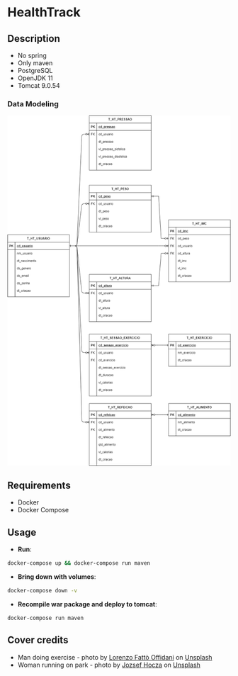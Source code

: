 # HealthTrack

## Description

- No spring
- Only maven
- PostgreSQL
- OpenJDK 11
- Tomcat 9.0.54

### Data Modeling

![img](./models/models.drawio.png)

## Requirements

- Docker
- Docker Compose

## Usage

- **Run**:

```sh
docker-compose up && docker-compose run maven
```

- **Bring down with volumes**:

```sh
docker-compose down -v
```

- **Recompile war package and deploy to tomcat**:

```sh
docker-compose run maven
```

## Cover credits

- Man doing exercise - photo by <a href="https://unsplash.com/@lollish?utm_source=unsplash&utm_medium=referral&utm_content=creditCopyText">Lorenzo Fattò Offidani</a> on <a href="https://unsplash.com/?utm_source=unsplash&utm_medium=referral&utm_content=creditCopyText">Unsplash</a>
- Woman running on park - photo by <a href="https://unsplash.com/@hocza?utm_source=unsplash&utm_medium=referral&utm_content=creditCopyText">Jozsef Hocza</a> on <a href="https://unsplash.com/?utm_source=unsplash&utm_medium=referral&utm_content=creditCopyText">Unsplash</a>
